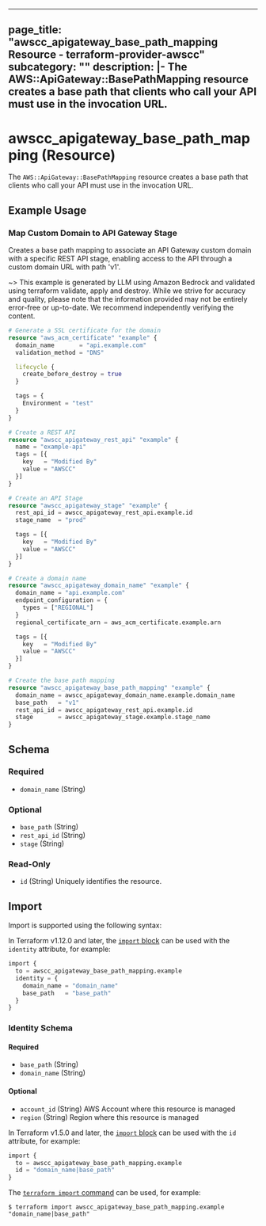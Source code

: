 
---
page_title: "awscc_apigateway_base_path_mapping Resource - terraform-provider-awscc"
subcategory: ""
description: |-
  The AWS::ApiGateway::BasePathMapping resource creates a base path that clients who call your API must use in the invocation URL.
---

# awscc_apigateway_base_path_mapping (Resource)

The ``AWS::ApiGateway::BasePathMapping`` resource creates a base path that clients who call your API must use in the invocation URL.

## Example Usage

### Map Custom Domain to API Gateway Stage

Creates a base path mapping to associate an API Gateway custom domain with a specific REST API stage, enabling access to the API through a custom domain URL with path 'v1'.

~> This example is generated by LLM using Amazon Bedrock and validated using terraform validate, apply and destroy. While we strive for accuracy and quality, please note that the information provided may not be entirely error-free or up-to-date. We recommend independently verifying the content.

```terraform
# Generate a SSL certificate for the domain
resource "aws_acm_certificate" "example" {
  domain_name       = "api.example.com"
  validation_method = "DNS"

  lifecycle {
    create_before_destroy = true
  }

  tags = {
    Environment = "test"
  }
}

# Create a REST API
resource "awscc_apigateway_rest_api" "example" {
  name = "example-api"
  tags = [{
    key   = "Modified By"
    value = "AWSCC"
  }]
}

# Create an API Stage
resource "awscc_apigateway_stage" "example" {
  rest_api_id = awscc_apigateway_rest_api.example.id
  stage_name  = "prod"

  tags = [{
    key   = "Modified By"
    value = "AWSCC"
  }]
}

# Create a domain name
resource "awscc_apigateway_domain_name" "example" {
  domain_name = "api.example.com"
  endpoint_configuration = {
    types = ["REGIONAL"]
  }
  regional_certificate_arn = aws_acm_certificate.example.arn

  tags = [{
    key   = "Modified By"
    value = "AWSCC"
  }]
}

# Create the base path mapping
resource "awscc_apigateway_base_path_mapping" "example" {
  domain_name = awscc_apigateway_domain_name.example.domain_name
  base_path   = "v1"
  rest_api_id = awscc_apigateway_rest_api.example.id
  stage       = awscc_apigateway_stage.example.stage_name
}
```

<!-- schema generated by tfplugindocs -->
## Schema

### Required

- `domain_name` (String)

### Optional

- `base_path` (String)
- `rest_api_id` (String)
- `stage` (String)

### Read-Only

- `id` (String) Uniquely identifies the resource.

## Import

Import is supported using the following syntax:

In Terraform v1.12.0 and later, the [`import` block](https://developer.hashicorp.com/terraform/language/import) can be used with the `identity` attribute, for example:

```terraform
import {
  to = awscc_apigateway_base_path_mapping.example
  identity = {
    domain_name = "domain_name"
    base_path   = "base_path"
  }
}
```

<!-- schema generated by tfplugindocs -->
### Identity Schema

#### Required

- `base_path` (String)
- `domain_name` (String)

#### Optional

- `account_id` (String) AWS Account where this resource is managed
- `region` (String) Region where this resource is managed

In Terraform v1.5.0 and later, the [`import` block](https://developer.hashicorp.com/terraform/language/import) can be used with the `id` attribute, for example:

```terraform
import {
  to = awscc_apigateway_base_path_mapping.example
  id = "domain_name|base_path"
}
```

The [`terraform import` command](https://developer.hashicorp.com/terraform/cli/commands/import) can be used, for example:

```shell
$ terraform import awscc_apigateway_base_path_mapping.example "domain_name|base_path"
```
